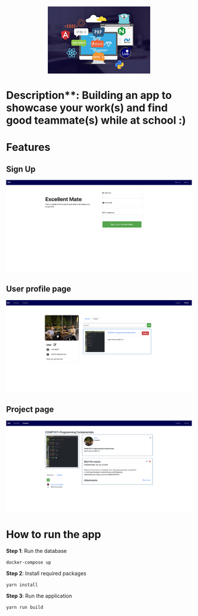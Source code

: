 <p align="center">
  <img alt="alt text" src="https://github.com/minhdang241/Excellent-mate/blob/master/public/images/Excellentmate.jpeg?raw=true">
</p>

# Description**: Building an app to showcase your work(s) and find good teammate(s) while at school :)

# Features
## Sign Up
<p align="center">
  <img alt="alt text" src="https://github.com/minhdang241/Excellent-mate/blob/master/public/images/signup_page.png?raw=true">
</p>

## User profile page
<p align="center">
  <img alt="alt text" src="https://github.com/minhdang241/Excellent-mate/blob/master/public/images/user_profile_page.png?raw=true">
</p>

## Project page
<p align="center">
  <img alt="alt text" src="https://github.com/minhdang241/Excellent-mate/blob/master/public/images/project_page.png?raw=true">
</p>

# How to run the app
**Step 1**: Run the database
```
docker-compose up
```
**Step 2**: Install required packages
```
yarn install
```

**Step 3**: Run the application
```
yarn run build
```
